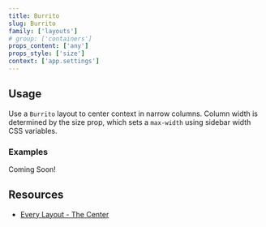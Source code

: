 ```yaml
---
title: Burrito
slug: Burrito
family: ['layouts']
# group: ['containers']
props_content: ['any']
props_style: ['size']
context: ['app.settings']
---
```


## Usage

Use a `Burrito` layout to center context in narrow columns.
Column width is determined by the size prop, which sets a `max-width` using sidebar width CSS variables.

### Examples

<p class="feedback emoji:default">Coming Soon!</p>

## Resources

- [Every Layout - The Center](https://every-layout.dev/layouts/center/)
